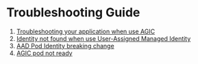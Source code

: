 # Troubleshooting Guide

1. [Troubleshooting your application when use AGIC](troubleshooting-installing-a-simple-application.md)
2. [Identity not found when use User-Assigned Managed Identity](troubleshooting-agic-addon-identity-not-found.md)
3. [AAD Pod Identity breaking change](troubleshooting-agic-fails-with-aad-pod-identity-breakingchange.md)
4. [AGIC pod not ready](troubleshooting-agic-pod-stuck-in-not-ready-state.md)

